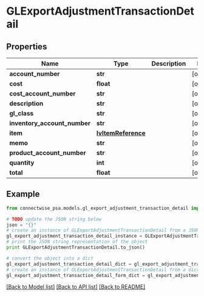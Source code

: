 # GLExportAdjustmentTransactionDetail


## Properties
Name | Type | Description | Notes
------------ | ------------- | ------------- | -------------
**account_number** | **str** |  | [optional] 
**cost** | **float** |  | [optional] 
**cost_account_number** | **str** |  | [optional] 
**description** | **str** |  | [optional] 
**gl_class** | **str** |  | [optional] 
**inventory_account_number** | **str** |  | [optional] 
**item** | [**IvItemReference**](IvItemReference.md) |  | [optional] 
**memo** | **str** |  | [optional] 
**product_account_number** | **str** |  | [optional] 
**quantity** | **int** |  | [optional] 
**total** | **float** |  | [optional] 

## Example

```python
from connectwise_psa.models.gl_export_adjustment_transaction_detail import GLExportAdjustmentTransactionDetail

# TODO update the JSON string below
json = "{}"
# create an instance of GLExportAdjustmentTransactionDetail from a JSON string
gl_export_adjustment_transaction_detail_instance = GLExportAdjustmentTransactionDetail.from_json(json)
# print the JSON string representation of the object
print GLExportAdjustmentTransactionDetail.to_json()

# convert the object into a dict
gl_export_adjustment_transaction_detail_dict = gl_export_adjustment_transaction_detail_instance.to_dict()
# create an instance of GLExportAdjustmentTransactionDetail from a dict
gl_export_adjustment_transaction_detail_form_dict = gl_export_adjustment_transaction_detail.from_dict(gl_export_adjustment_transaction_detail_dict)
```
[[Back to Model list]](../README.md#documentation-for-models) [[Back to API list]](../README.md#documentation-for-api-endpoints) [[Back to README]](../README.md)


